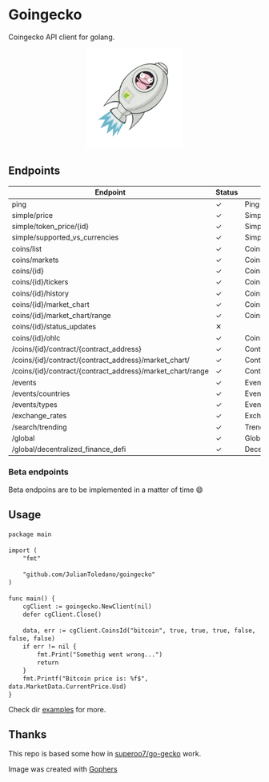 # Goingecko

Coingecko API client for golang.

<p align="center">
    <img src="images/goin.png" alt="goingecko" height="200" />
</p> 



## Endpoints
|  Endpoint |  Status | Function  |
|---|---|---|
|  ping | ✓  | Ping  |
| simple/price  |  ✓ | SimplePrice  |
| simple/token_price/{id}  | ✓  | SimpleTokenPrice  |
| simple/supported_vs_currencies | ✓  | SimpleSupportedVsCurrency  |
| coins/list | ✓  |  CoinsList |
| coins/markets | ✓  | CoinsMarket  |
| coins/{id} | ✓  |  CoinsId |
| coins/{id}/tickers | ✓  |  CoinsIdTickers |
| coins/{id}/history | ✓  | CoinsIdHistory  |
|  coins/{id}/market_chart | ✓  | CoinsIdMarketChart  |
|  coins/{id}/market_chart/range | ✓  | CoinsIdMarketChartRange  |
|  coins/{id}/status_updates | ✕  |   |
|  coins/{id}/ohlc | ✓  | CoinsOhlc  |
|  /coins/{id}/contract/{contract_address} | ✓  |  ContractInfo |
|  /coins/{id}/contract/{contract_address}/market_chart/ | ✓  | ContractMarketChart  |
|  /coins/{id}/contract/{contract_address}/market_chart/range | ✓  | ContractMarketChartRange  |
| /events | ✓  |  Events |
| /events/countries | ✓  |  EventsCountries |
| /events/types | ✓  | EventsTypes  |
| /exchange_rates  | ✓  | ExchangeRates  |
| /search/trending  | ✓  |  Trending |
| /global  | ✓  |  Global |
| /global/decentralized_finance_defi  | ✓  |  DecentrilizedFinanceDEFI |

### Beta endpoints
Beta endpoins are to be implemented in a matter of time :smile:

## Usage

```golang
package main

import (
	"fmt"

	"github.com/JulianToledano/goingecko"
)

func main() {
	cgClient := goingecko.NewClient(nil)
	defer cgClient.Close()

	data, err := cgClient.CoinsId("bitcoin", true, true, true, false, false, false)
	if err != nil {
		fmt.Print("Somethig went wrong...")
		return
	}
	fmt.Printf("Bitcoin price is: %f$", data.MarketData.CurrentPrice.Usd)
}

```
Check dir [examples](examples) for more.

## Thanks
This repo is based some how in [superoo7/go-gecko](https://github.com/superoo7/go-gecko) work.

Image was created with [Gophers](https://github.com/egonelbre/gophers)